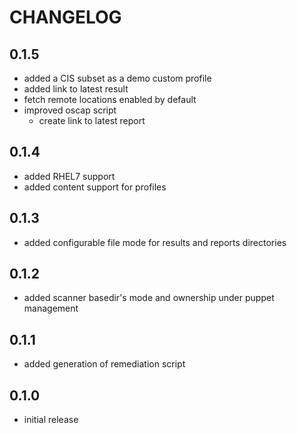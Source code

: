 # CHANGELOG

## 0.1.5

* added a CIS subset as a demo custom profile
* added link to latest result
* fetch remote locations enabled by default
* improved oscap script
  - create link to latest report

## 0.1.4

* added RHEL7 support
* added content support for profiles

## 0.1.3

* added configurable file mode for results and reports directories

## 0.1.2

* added scanner basedir's mode and ownership under puppet management

## 0.1.1

* added generation of remediation script

## 0.1.0

* initial release

